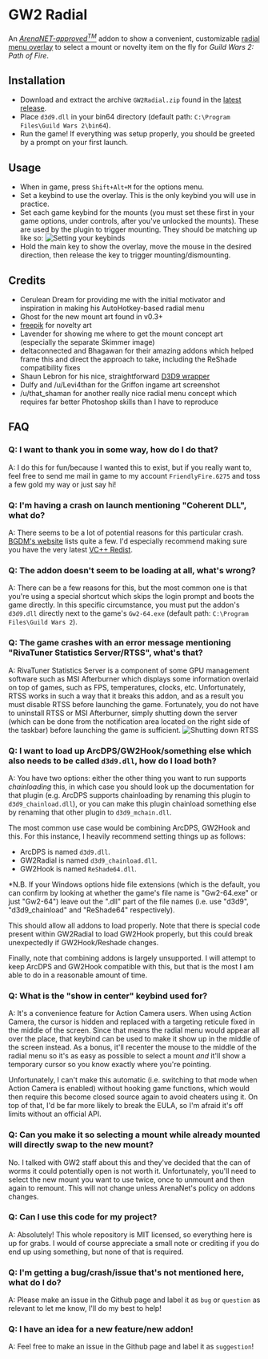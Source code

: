 # GW2 Radial

An [*ArenaNET-approved<sup>TM</sup>*](https://www.reddit.com/r/Guildwars2/comments/746mar/mount_radial_menu_addon_very_alpha_much_untested/dnwqj9x/) addon to show a convenient, customizable [radial menu overlay](https://giant.gfycat.com/MealyFluffyGermanspitz.mp4) to select a mount or novelty item on the fly for *Guild Wars 2: Path of Fire*.

## Installation
- Download and extract the archive ``GW2Radial.zip`` found in the [latest release](https://github.com/Friendly0Fire/GW2Radial/releases/latest).
- Place ``d3d9.dll`` in your bin64 directory (default path: ``C:\Program Files\Guild Wars 2\bin64``).
- Run the game! If everything was setup properly, you should be greeted by a prompt on your first launch.

## Usage
- When in game, press ``Shift+Alt+M`` for the options menu.
- Set a keybind to use the overlay. This is the only keybind you will use in practice.
- Set each game keybind for the mounts (you must set these first in your game options, under controls, after you've unlocked the mounts). These are used by the plugin to trigger mounting. They should be matching up like so: ![Setting your keybinds](https://i.imgur.com/gvQPQfX.png)
- Hold the main key to show the overlay, move the mouse in the desired direction, then release the key to trigger mounting/dismounting.

## Credits
- Cerulean Dream for providing me with the initial motivator and inspiration in making his AutoHotkey-based radial menu
- Ghost for the new mount art found in v0.3+
- [freepik](https://www.freepik.com/) for novelty art
- Lavender for showing me where to get the mount concept art (especially the separate Skimmer image)
- deltaconnected and Bhagawan for their amazing addons which helped frame this and direct the approach to take, including the ReShade compatibility fixes
- Shaun Lebron for his nice, straightforward [D3D9 wrapper](https://gist.github.com/shaunlebron/3854bf4eec5bec297907)
- Dulfy and /u/Levi4than for the Griffon ingame art screenshot
- /u/that_shaman for another really nice radial menu concept which requires far better Photoshop skills than I have to reproduce

## FAQ

### Q: I want to thank you in some way, how do I do that?

A: I do this for fun/because I wanted this to exist, but if you really want to, feel free to send me mail in game to my account ``FriendlyFire.6275`` and toss a few gold my way or just say hi!

### Q: I'm having a crash on launch mentioning "Coherent DLL", what do?

A: There seems to be a lot of potential reasons for this particular crash. [BGDM's website](http://gw2bgdm.blogspot.com/p/faq.html#2.5) lists quite a few. I'd especially recommend making sure you have the very latest [VC++ Redist](https://go.microsoft.com/fwlink/?LinkId=746572).

### Q: The addon doesn't seem to be loading at all, what's wrong?

A: There can be a few reasons for this, but the most common one is that you're using a special shortcut which skips the login prompt and boots the game directly. In this specific circumstance, you must put the addon's ``d3d9.dll`` directly next to the game's ``Gw2-64.exe`` (default path: ``C:\Program Files\Guild Wars 2``).

### Q: The game crashes with an error message mentioning "RivaTuner Statistics Server/RTSS", what's that?

A: RivaTuner Statistics Server is a component of some GPU management software such as MSI Afterburner which displays some information overlaid on top of games, such as FPS, temperatures, clocks, etc. Unfortunately, RTSS works in such a way that it breaks this addon, and as a result you must disable RTSS before launching the game. Fortunately, you do not have to uninstall RTSS or MSI Afterburner, simply shutting down the server (which can be done from the notification area located on the right side of the taskbar) before launching the game is sufficient. ![Shutting down RTSS](https://i.imgur.com/O9t9qZq.png)

### Q: I want to load up ArcDPS/GW2Hook/something else which also needs to be called ``d3d9.dll``, how do I load both?

A: You have two options: either the other thing you want to run supports *chainloading* this, in which case you should look up the documentation for that plugin (e.g. ArcDPS supports chainloading by renaming this plugin to ``d3d9_chainload.dll``), or you can make this plugin chainload something else by renaming that other plugin to ``d3d9_mchain.dll``.

The most common use case would be combining ArcDPS, GW2Hook and this. For this instance, I heavily recommend setting things up as follows:
- ArcDPS is named ``d3d9.dll``.
- GW2Radial is named ``d3d9_chainload.dll``.
- GW2Hook is named ``ReShade64.dll``.

*N.B. If your Windows options hide file extensions (which is the default, you can confirm by looking at whether the game's file name is "Gw2-64.exe" or just "Gw2-64") leave out the ".dll" part of the file names (i.e. use "d3d9", "d3d9_chainload" and "ReShade64" respectively).

This should allow all addons to load properly. Note that there is special code present within GW2Radial to load GW2Hook properly, but this could break unexpectedly if GW2Hook/Reshade changes.

Finally, note that combining addons is largely unsupported. I will attempt to keep ArcDPS and GW2Hook compatible with this, but that is the most I am able to do in a reasonable amount of time.

### Q: What is the "show in center" keybind used for?

A: It's a convenience feature for Action Camera users. When using Action Camera, the cursor is hidden and replaced with a targeting reticule fixed in the middle of the screen. Since that means the radial menu would appear all over the place, that keybind can be used to make it show up in the middle of the screen instead. As a bonus, it'll recenter the mouse to the middle of the radial menu so it's as easy as possible to select a mount *and* it'll show a temporary cursor so you know exactly where you're pointing.

Unfortunately, I can't make this automatic (i.e. switching to that mode when Action Camera is enabled) without hooking game functions, which would then require this become closed source again to avoid cheaters using it. On top of that, I'd be far more likely to break the EULA, so I'm afraid it's off limits without an official API.

### Q: Can you make it so selecting a mount while already mounted will directly swap to the new mount?

No. I talked with GW2 staff about this and they've decided that the can of worms it could potentially open is not worth it. Unfortunately, you'll need to select the new mount you want to use twice, once to unmount and then again to remount. This will not change unless ArenaNet's policy on addons changes.

### Q: Can I use this code for my project?

A: Absolutely! This whole repository is MIT licensed, so everything here is up for grabs. I would of course appreciate a small note or crediting if you do end up using something, but none of that is required.

### Q: I'm getting a bug/crash/issue that's not mentioned here, what do I do?

A: Please make an issue in the Github page and label it as ``bug`` or ``question`` as relevant to let me know, I'll do my best to help!

### Q: I have an idea for a new feature/new addon!

A: Feel free to make an issue in the Github page and label it as ``suggestion``!
